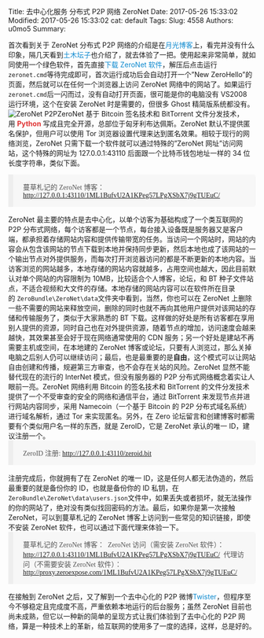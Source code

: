Title: 去中心化服务  分布式 P2P 网络 ZeroNet
Date: 2017-05-26 15:33:02
Modified: 2017-05-26 15:33:02
cat: default
Tags: 
Slug: 4558
Authors: u0mo5 
Summary: 

首次看到关于 ZeroNet 分布式 P2P 网络的介绍是在<a href="http://www.williamlong.info/archives/4574.html" target="_blank" style="text-decoration-line: none; box-sizing: border-box; color: rgb(12, 137, 207);">月光博客</a>上，看完并没有什么印象，隔几天看到<a href="https://tumutanzi.com/archives/15178" target="_blank" style="text-decoration-line: none; box-sizing: border-box; color: rgb(12, 137, 207);">土木坛子</a>也介绍了，就去体验了一把。使用起来非常简单，就如同使用一个绿色软件，首先直接<a href="https://zeronet.io/" target="_blank" style="text-decoration-line: none; box-sizing: border-box; color: rgb(12, 137, 207);">下载 ZeroNet 软件</a>，解压后点击运行`zeronet.cmd`等待完成即可，首次运行成功后会自动打开一个”New ZeroHello”的页面，然后就可以在任何一个浏览器上访问 ZeroNet 网络中的网站了。如果运行`zeronet.cmd`后一闪而过，没有自动打开页面，很可能是你的电脑没有 VS2008 运行环境，这个在安装 ZeroNet 时是需要的，但很多 Ghost 精简版系统都没有。![ZeroNet P2P](http://img.blog.csdn.net/20160424213430063)ZeroNet 基于 Bitcoin 签名技术和 BitTorrent 文件分发技术，用&nbsp;<a href="http://lib.csdn.net/base/python" class="replace_word" title="Python知识库" target="_blank" style="text-decoration-line: none; box-sizing: border-box; color: rgb(223, 52, 52); font-weight: bold;">Python</a>&nbsp;写成且完全开源，总部位于匈牙利布达佩斯。ZeroNet 默认不提供匿名保护，但用户可以使用 Tor 浏览器设置代理来达到匿名效果。相较于现行的网络浏览，ZeroNet 只需下载一个软件就可以通过特殊的”ZeroNet 网址”访问网站，这个特殊的网址为 127.0.0.1:43110 后面跟一个比特币钱包地址一样的 34 位长度字符串，类似下面。<blockquote style="box-sizing: border-box; margin: 0px 0px 1.1em; padding: 15px 20px; border-left: 10px solid rgba(128, 128, 128, 0.075); background-color: rgba(128, 128, 128, 0.05); border-radius: 0px 5px 5px 0px; color: rgb(85, 85, 85); font-family: &quot;microsoft yahei&quot;; font-size: 14px; white-space: normal;">蔓草札记的 ZeroNet 博客：&nbsp;    <a href="http://127.0.0.1:43110/1ML1BufvU2A1KPeg57LPgXSbX7j9gTUEuC/" target="_blank" style="text-decoration-line: none; box-sizing: border-box; color: rgb(12, 137, 207);">http://127.0.0.1:43110/1ML1BufvU2A1KPeg57LPgXSbX7j9gTUEuC/</a></blockquote>ZeroNet 最主要的特点是去中心化，以单个访客为基础构成了一个类互联网的 P2P 分布式网络，每个访客都是一个节点，每台接入设备既是服务器又是客户端，都承担着存储网站内容和提供传输带宽的任务。当访问一个网站时，网站的内容会从包含该网站的节点下载到本地并保持同步更新，然后本地也成了该网站的一个输出节点对外提供服务，而每次打开浏览器访问的都是不断更新的本地内容。当访客浏览的网站越多，本地存储的网站内容就越多，占用空间也越大，因此目前默认对单个网站的内容限制为 10MB，比较适合个人博客，论坛，和 BT 种子文件站点，不适合视频和大文件的存储。本地存储的网站内容可以在软件所在目录的&nbsp;`ZeroBundle\ZeroNet\data`文件夹中看到，当然，你也可以在 ZeroNet 上删除一些不需要的网站来释放空间，删除的同时也就不再向其他用户提供对该网站的存储和传输服务了，类似于大家熟悉的 BT 下载。这样做的好处是所有访客都在享用别人提供的资源，同时自己也在对外提供资源，随着节点的增加，访问速度会越来越快，其效果甚至会好于现在网络通常使用的 CDN 服务；另一个好处是建站不再需要主机或空间，在本地建的 ZeroNet 博客或论坛，只要有人浏览过，那么关掉电脑之后别人仍可以继续访问；最后，也是最重要的是**自由**，这个模式可以让网站自由创建和传播，规避第三方审查，也不会存在关站的风险。ZeroNet 显然不能替代现在的流行的 InterNet 模式，但没有服务器的 P2P 分布式网络概念着实让人眼前一亮。ZeroNet 网络利用 Bitcoin 的签名技术和 BitTorrent 的文件分发技术提供了一个不受审查的安全的网络和通信平台，通过 BitTorrent 来发现节点并进行网站内容同步，采用 Namecoin（一个基于 Bitcoin 的 P2P 分布式域名系统）进行域名解析，通过 Tor 来实现匿名。另外，在 Zero 论坛留言和创建博客时都需要有个类似用户名一样的东西，就是 ZeroID，它是 ZeroNet 承认的唯一 ID，建议注册一个。<blockquote style="box-sizing: border-box; margin: 0px 0px 1.1em; padding: 15px 20px; border-left: 10px solid rgba(128, 128, 128, 0.075); background-color: rgba(128, 128, 128, 0.05); border-radius: 0px 5px 5px 0px; color: rgb(85, 85, 85); font-family: &quot;microsoft yahei&quot;; font-size: 14px; white-space: normal;">ZeroID 注册:&nbsp;<a href="http://127.0.0.1:43110/zeroid.bit" target="_blank" style="text-decoration-line: none; box-sizing: border-box; color: rgb(12, 137, 207);">http://127.0.0.1:43110/zeroid.bit</a></blockquote>注册完成后，你就拥有了在 ZeroNet 的唯一 ID，这是任何人都无法伪造的，然后最重要的就是备份你的 ID，也就是备份你的 ID 私钥，在`ZeroBundle\ZeroNet\data\users.json`文件中，如果丢失或者损坏，就无法操作的你的网站了，绝对没有类似找回密码的方法。最后，如果你是第一次接触 ZeroNet，可以到蔓草札记的 ZeroNet 博客上访问到一些常见的知识链接，即使不安装 ZeroNet 软件，也可以通过下面代理来体验一下。<blockquote style="box-sizing: border-box; margin: 0px 0px 1.1em; padding: 15px 20px; border-left: 10px solid rgba(128, 128, 128, 0.075); background-color: rgba(128, 128, 128, 0.05); border-radius: 0px 5px 5px 0px; color: rgb(85, 85, 85); font-family: &quot;microsoft yahei&quot;; font-size: 14px; white-space: normal;">蔓草札记的 ZeroNet 博客：&nbsp;    ZeroNet 访问（需安装 ZeroNet 软件）：&nbsp;    <a href="http://127.0.0.1:43110/1ML1BufvU2A1KPeg57LPgXSbX7j9gTUEuC/" target="_blank" style="text-decoration-line: none; box-sizing: border-box; color: rgb(12, 137, 207);">http://127.0.0.1:43110/1ML1BufvU2A1KPeg57LPgXSbX7j9gTUEuC/</a>&nbsp;    代理访问（不需要安装 ZeroNet 软件）：&nbsp;    <a href="http://proxy.zeroexpose.com/1ML1BufvU2A1KPeg57LPgXSbX7j9gTUEuC/" target="_blank" style="text-decoration-line: none; box-sizing: border-box; color: rgb(12, 137, 207);">http://proxy.zeroexpose.com/1ML1BufvU2A1KPeg57LPgXSbX7j9gTUEuC/</a></blockquote>在接触到 ZeroNet 之后，又了解到一个去中心化的 P2P 微博<a href="http://twister.net.co/" target="_blank" style="text-decoration-line: none; box-sizing: border-box; color: rgb(12, 137, 207);">Twister</a>，但程序至今不够稳定且完成度不高，严重依赖本地运行的后台服务；虽然 ZeroNet 目前也尚未成熟，但它以一种新的简单的呈现方式让我们体验到了去中心化的 P2P 网络，算是一种技术上的革新，给互联网的使用多了一度的选择，这样，总是好的。    
